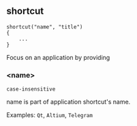 ## shortcut
```
shortcut("name", "title")
{
	...
}
```
Focus on an application by providing

### \<name\>

`case-insensitive`

name is part of application shortcut's name. 

Examples: `Qt`, `Altium`, `Telegram`

### <title>

`optional`

To match better, you can specify a string that the matched window title should have

## getVal
```
string getVal("acc_path")
```

Get value from an `acc_path`

## setVal
```
void setVal("acc_path", "value")
```

Set value for an `acc_path`

## click
```
void click("acc_path", "action", "name", offset_x, offset_y, offset_id)
```

Do an `action` on center of `acc_path`

### \<action\> 
	
Possible actions are 

- `L`: Left Click
- `R`: Right Click
- `M`: Middle Click
- `D`: Double Click
- `C`: Report Child ID (Debug Action)
	
### \<name\>

`optional`
	
specify a child in a list
	
### <offset_x, offset_y>
	
`optional`

add offset to the click position
	
### <offset_id>
	
`optional`

add offset to final child Id

## key
```
void key("key")
```

Press `key`

`key` example: Ctrl+Shift+1, F1, Super+D

## open
```
void open("check", "arg", workspace)
```
open an application
	
### \<check\>
	
`optional`
	
process name that will be checked to prevent opening a duplicated app
	
### \<arg\>

`optional`
	
Open application with argument `arg`
	
### \<workspace\>
`optional`
	
in `workspace` number, start from 1

`arg` not support " in itself

## accList
```
void accList("acc_path")
```

List all children in a recursive manner
	
### <acc_path>

`optional`

Acc path is the parent acc that the listing process begins, can be remained empty.
	
## sleep
```
void sleep(value)
```

Sleep `value` in miliseconds

## lua
```
void lua("script_path")
```

Run lua from `script_path`

## if
```
if( condition )
{
	...
}
```

## Full Example
```
shortcut("Qt")
{
	open("mom.exe", "", 6)
	delay(2000)
	click("4.1.3.3.1.7", "L", "Mom")
	delay(2000)
	key("F5")
	delay(2000)
	key("Ctrl+1")
}
```